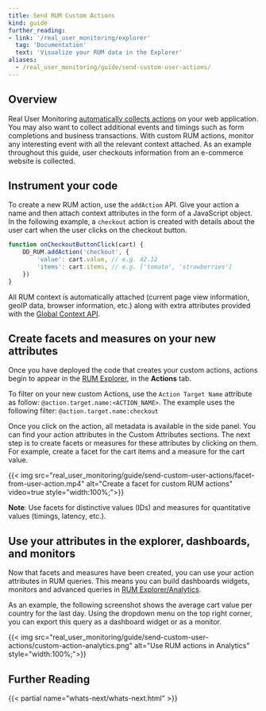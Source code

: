 ```yaml
---
title: Send RUM Custom Actions
kind: guide
further_reading:
- link: '/real_user_monitoring/explorer'
  tag: 'Documentation'
  text: 'Visualize your RUM data in the Explorer'
aliases:
  - /real_user_monitoring/guide/send-custom-user-actions/
---
```

## Overview

Real User Monitoring [automatically collects actions][1] on your web application. You may also want to collect additional events and timings such as form completions and business transactions. With custom RUM actions, monitor any interesting event with all the relevant context attached. As an example throughout this guide, user checkouts information from an e-commerce website is collected.

## Instrument your code
To create a new RUM action, use the `addAction` API. Give your action a name and then attach context attributes in the form of a JavaScript object. In the following example, a `checkout` action is created with details about the user cart when the user clicks on the checkout button.

```javascript
function onCheckoutButtonClick(cart) {
    DD_RUM.addAction('checkout', {
        'value': cart.value, // e.g. 42.12
        'items': cart.items, // e.g. ['tomato', 'strawberries']
    })
}
```

All RUM context is automatically attached (current page view information, geoIP data, browser information, etc.) along with extra attributes provided with the [Global Context API][2].

## Create facets and measures on your new attributes
Once you have deployed the code that creates your custom actions, actions begin to appear in the [RUM Explorer][3], in the **Actions** tab.

To filter on your new custom Actions, use the `Action Target Name` attribute as follow: `@action.target.name:<ACTION_NAME>`. The example uses the following filter: `@action.target.name:checkout`

Once you click on the action, all metadata is available in the side panel. You can find your action attributes in the Custom Attributes sections. The next step is to create facets or measures for these attributes by clicking on them. For example, create a facet for the cart items and a measure for the cart value.

{{< img src="real_user_monitoring/guide/send-custom-user-actions/facet-from-user-action.mp4" alt="Create a facet for custom RUM actions" video=true style="width:100%;">}}

**Note**: Use facets for distinctive values (IDs) and measures for quantitative values (timings, latency, etc.).

## Use your attributes in the explorer, dashboards, and monitors
Now that facets and measures have been created, you can use your action attributes in RUM queries. This means you can build dashboards widgets, monitors and advanced queries in [RUM Explorer/Analytics][3].

As an example, the following screenshot shows the average cart value per country for the last day. Using the dropdown menu on the top right corner, you can export this query as a dashboard widget or as a monitor.

{{< img src="real_user_monitoring/guide/send-custom-user-actions/custom-action-analytics.png" alt="Use RUM actions in Analytics" style="width:100%;">}}

## Further Reading

{{< partial name="whats-next/whats-next.html" >}}

[1]: /real_user_monitoring/browser/data_collected/?tab=useraction#automatic-collection-of-actions
[2]: /real_user_monitoring/browser/modifying_data_and_context/#replace-global-context
[3]: /real_user_monitoring/explorer

